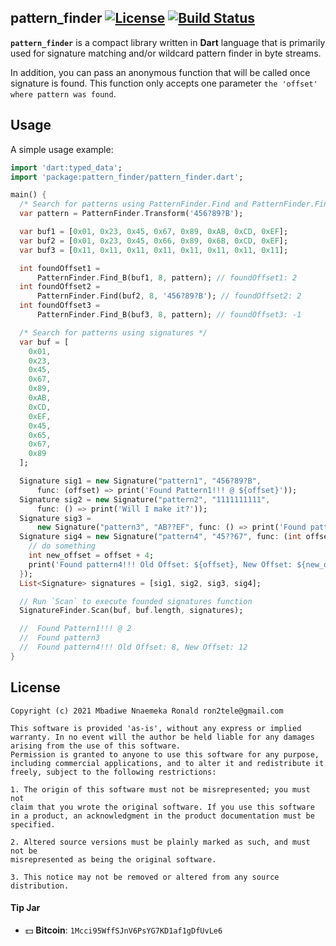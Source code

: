 ## pattern_finder [![License](https://img.shields.io/badge/license-MIT-blue.svg)](https://github.com/ron4fun/pattern_finder/blob/main/LICENSE) [![Build Status](https://travis-ci.com/ron4fun/pattern_finder.svg?branch=main)](https://travis-ci.com/ron4fun/pattern_finder)

**`pattern_finder`** is a compact library written in **Dart** language that is primarily used for signature matching and/or wildcard pattern finder in byte streams.

In addition, you can pass an anonymous function that will be called once signature is found. This function only accepts one parameter `the 'offset' where pattern was found`.

## Usage

A simple usage example:

```dart
import 'dart:typed_data';
import 'package:pattern_finder/pattern_finder.dart';

main() {
  /* Search for patterns using PatternFinder.Find and PatternFinder.Find_B functions */
  var pattern = PatternFinder.Transform('456?89?B');

  var buf1 = [0x01, 0x23, 0x45, 0x67, 0x89, 0xAB, 0xCD, 0xEF];
  var buf2 = [0x01, 0x23, 0x45, 0x66, 0x89, 0x6B, 0xCD, 0xEF];
  var buf3 = [0x11, 0x11, 0x11, 0x11, 0x11, 0x11, 0x11, 0x11];

  int foundOffset1 =
      PatternFinder.Find_B(buf1, 8, pattern); // foundOffset1: 2
  int foundOffset2 =
      PatternFinder.Find(buf2, 8, '456?89?B'); // foundOffset2: 2
  int foundOffset3 =
      PatternFinder.Find_B(buf3, 8, pattern); // foundOffset3: -1

  /* Search for patterns using signatures */
  var buf = [
    0x01,
    0x23,
    0x45,
    0x67,
    0x89,
    0xAB,
    0xCD,
    0xEF,
    0x45,
    0x65,
    0x67,
    0x89
  ];

  Signature sig1 = new Signature("pattern1", "456?89?B",
      func: (offset) => print('Found Pattern1!!! @ ${offset}'));
  Signature sig2 = new Signature("pattern2", "1111111111",
      func: () => print('Will I make it?'));
  Signature sig3 =
      new Signature("pattern3", "AB??EF", func: () => print('Found pattern3'));
  Signature sig4 = new Signature("pattern4", "45??67", func: (int offset) {
    // do something
    int new_offset = offset + 4;
    print('Found pattern4!!! Old Offset: ${offset}, New Offset: ${new_offset}');
  });
  List<Signature> signatures = [sig1, sig2, sig3, sig4];

  // Run `Scan` to execute founded signatures function
  SignatureFinder.Scan(buf, buf.length, signatures);

  //  Found Pattern1!!! @ 2
  //  Found pattern3
  //  Found pattern4!!! Old Offset: 8, New Offset: 12
}
```

License
----------
    Copyright (c) 2021 Mbadiwe Nnaemeka Ronald ron2tele@gmail.com

    This software is provided 'as-is', without any express or implied
    warranty. In no event will the author be held liable for any damages
    arising from the use of this software.
    Permission is granted to anyone to use this software for any purpose,
    including commercial applications, and to alter it and redistribute it
    freely, subject to the following restrictions:
    
    1. The origin of this software must not be misrepresented; you must not
    claim that you wrote the original software. If you use this software
    in a product, an acknowledgment in the product documentation must be
    specified.
    
    2. Altered source versions must be plainly marked as such, and must not be
    misrepresented as being the original software.
    
    3. This notice may not be removed or altered from any source distribution.
        
     
#### Tip Jar
* :dollar: **Bitcoin**: `1Mcci95WffSJnV6PsYG7KD1af1gDfUvLe6`
